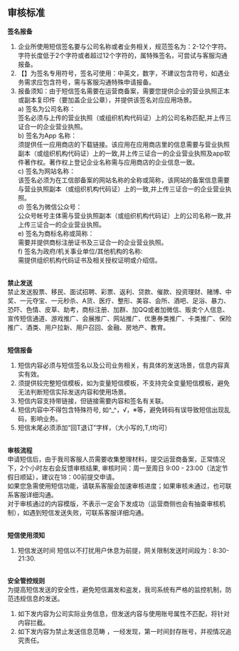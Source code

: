 ## 审核标准<br>
**签名报备**<br>
1.	企业所使用短信签名要与公司名称或者业务相关，规范签名为：2-12个字符。字符长度低于2个字符或者超过12个字符的，属特殊签名，可尝试与客服沟通报备。<br>
2.	【】为签名专用符号，签名可使用：中英文，数字，不建议包含符号，如遇业务需求应包含符号，需与客服沟通特殊申请报备。<br>
3.	报备须知：由于短信签名需要在运营商备案，需要您提供企业的营业执照正本或副本复印件（要加盖企业公章），并提供该签名对应应用场景。<br>
a)	签名为公司名称：<br>
签名必须与上传的营业执照（或组织机构代码证）上的公司名称匹配,并上传三证合一的企业营业执照。<br>
b)	签名为App 名称：<br>
须提供任一应用商店的下载链接。该应用在应用商店里的信息需要与营业执照副本（或组织机构代码证）上的一致,并上传三证合一的企业营业执照及app软件著作权。著作权上登记企业名称需与应用商店的企业信息一致。<br>
c)	签名为网站名称：<br>
该签名必须为在工信部备案的网站名称的全称或简称，该网站的备案信息需要与营业执照副本（或组织机构代码证）上的一致,并上传三证合一的企业营业执照。<br>
d)	签名为微信公众号：<br>
公众号帐号主体需与营业执照副本（或组织机构代码证）上的公司名称一致,并上传三证合一的企业营业执照。<br>
e)	签名为商标名称或简称：<br>
需要并提供商标注册证书及三证合一的企业营业执照。<br>
f)	签名为政府/机关事业单位/其他机构的名称:<br>
需提供组织机构代码证书及相关授权证明或介绍信。<br><br>

**禁止发送**<br>
禁止发送股票、移民、面试招聘、彩票、返利、贷款、催款、投资理财、赌博、中奖、一元夺宝、一元秒杀、A货、医疗、整形、美容、会所、酒吧、足浴、暴力、恐吓、色情、皮草、助考，商标注册、加群、加QQ或者加微信、贩卖个人信息、宣传短信通道、游戏推广、会展推广、网站推广、优惠券类推广、卡类推广、保险推广、酒类、用户拉新、用户召回、金融、房地产、教育。<br><br>

**短信报备**<br>
1.	短信内容必须与短信签名以及公司业务相关，有具体的发送场景，信息内容真实有效。<br>
2.	须提供较完整短信模板，如为变量短信模板，不支持完全变量短信模板，避免无法判断短信实际发送内容和使用场景。<br>
3.	短信内容支持带链接，但链接需要内容和签名有关联。<br>
4.	短信内容中不得包含特殊符号, 如^_^，√，※等，避免转码有误导致短信出现乱码，影响业务。<br>
5.	短信末尾必须添加“回T退订”字样，（大小写的,T,t均可）<br><br>

**审核流程**<br>
申请短信后，由于我司客服人员需要收集整理材料，提交运营商备案，正常情况下，2个小时左右会反馈审核结果, 审核时间：周一至周日 9:00 - 23:00（法定节假日顺延），建议在18：00前提交申请。<br>
如果您急需使用短信功能，请联系客服会加速审核进度；如果审核未通过，也可联系客服详细沟通。<br>
对于审核通过的内容模版，不表示一定会下发成功（运营商侧也会有抽查审核机制），如遇到短信发送失败，可联系客服详细沟通。<br><br>

**短信使用须知**<br>
1.	短信发送时间
短信以不打扰用户休息为前提，网关限制发送时间段为：8:30-21:30.<br><br>

**安全管控规则**<br>
为提高短信发送的安全性，避免短信漏发和盗发，我司系统有严格的监控机制，防范违规信息的发送。<br>
1.	如下发内容为公司实际业务信息，但发送内容与使用账号属性不匹配，将针对内容拦截。<br>
2.	如下发内容为禁止发送信息范畴 ，一经发现，第一时间封存账号，并视情况追究责任。<br><br>
